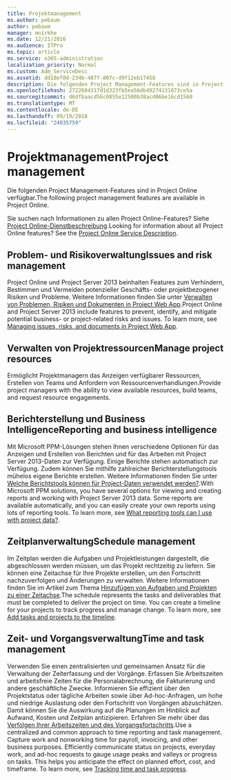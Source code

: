 ```yaml
---
title: Projektmanagement
ms.author: pebaum
author: pebaum
manager: mnirkhe
ms.date: 12/21/2016
ms.audience: ITPro
ms.topic: article
ms.service: o365-administration
localization_priority: Normal
ms.custom: Adm_ServiceDesc
ms.assetid: dd18ef8d-234b-487f-807c-d9f12eb17458
description: Die folgenden Project Management-Features sind in Project Online verfügbar.
ms.openlocfilehash: 2722684317d1d323fb5ea56db49274131873ce5a
ms.sourcegitcommit: d6dfbaacd56c0855e12500b38acd06be16cd1560
ms.translationtype: MT
ms.contentlocale: de-DE
ms.lasthandoff: 09/19/2018
ms.locfileid: "24035759"
---
```

# <a name="project-management"></a><span data-ttu-id="64eec-103">Projektmanagement</span><span class="sxs-lookup"><span data-stu-id="64eec-103">Project management</span></span>

<span data-ttu-id="64eec-104">Die folgenden Project Management-Features sind in Project Online verfügbar.</span><span class="sxs-lookup"><span data-stu-id="64eec-104">The following project management features are available in Project Online.</span></span>
  
<span data-ttu-id="64eec-p101">Sie suchen nach Informationen zu allen Project Online-Features? Siehe [Project Online-Dienstbeschreibung](project-online-service-description.md).</span><span class="sxs-lookup"><span data-stu-id="64eec-p101">Looking for information about all Project Online features? See the [Project Online Service Description](project-online-service-description.md).</span></span>
  
## <a name="issues-and-risk-management"></a><span data-ttu-id="64eec-107">Problem- und Risikoverwaltung</span><span class="sxs-lookup"><span data-stu-id="64eec-107">Issues and risk management</span></span>
<span data-ttu-id="64eec-108"><a name="bkmk_IssuesRiskManagement"> </a></span><span class="sxs-lookup"><span data-stu-id="64eec-108"></span></span>

<span data-ttu-id="64eec-p102">Project Online und Project Server 2013 beinhalten Features zum Verhindern, Bestimmen und Vermeiden potenzieller Geschäfts- oder projektbezogener Risiken und Probleme. Weitere Informationen finden Sie unter [Verwalten von Problemen, Risiken und Dokumenten in Project Web App](https://go.microsoft.com/fwlink/?LinkId=402634).</span><span class="sxs-lookup"><span data-stu-id="64eec-p102">Project Online and Project Server 2013 include features to prevent, identify, and mitigate potential business- or project-related risks and issues. To learn more, see [Managing issues, risks, and documents in Project Web App](https://go.microsoft.com/fwlink/?LinkId=402634).</span></span>
  
## <a name="manage-project-resources"></a><span data-ttu-id="64eec-111">Verwalten von Projektressourcen</span><span class="sxs-lookup"><span data-stu-id="64eec-111">Manage project resources</span></span>
<span data-ttu-id="64eec-112"><a name="bkmk_ManageProjectResources"> </a></span><span class="sxs-lookup"><span data-stu-id="64eec-112"></span></span>

<span data-ttu-id="64eec-113">Ermöglicht Projektmanagern das Anzeigen verfügbarer Ressourcen, Erstellen von Teams und Anfordern von Ressourcenverhandlungen.</span><span class="sxs-lookup"><span data-stu-id="64eec-113">Provide project managers with the ability to view available resources, build teams, and request resource engagements.</span></span>
  
## <a name="reporting-and-business-intelligence"></a><span data-ttu-id="64eec-114">Berichterstellung und Business Intelligence</span><span class="sxs-lookup"><span data-stu-id="64eec-114">Reporting and business intelligence</span></span>
<span data-ttu-id="64eec-115"><a name="bkmk_ReportingBusinessIntelligence"> </a></span><span class="sxs-lookup"><span data-stu-id="64eec-115"></span></span>

<span data-ttu-id="64eec-p103">Mit Microsoft PPM-Lösungen stehen Ihnen verschiedene Optionen für das Anzeigen und Erstellen von Berichten und für das Arbeiten mit Project Server 2013-Daten zur Verfügung. Einige Berichte stehen automatisch zur Verfügung. Zudem können Sie mithilfe zahlreicher Berichterstellungstools mühelos eigene Berichte erstellen. Weitere Informationen finden Sie unter [Welche Berichtstools können für Project-Daten verwendet werden?](https://go.microsoft.com/fwlink/?LinkId=402642).</span><span class="sxs-lookup"><span data-stu-id="64eec-p103">With Microsoft PPM solutions, you have several options for viewing and creating reports and working with Project Server 2013 data. Some reports are available automatically, and you can easily create your own reports using lots of reporting tools. To learn more, see [What reporting tools can I use with project data?](https://go.microsoft.com/fwlink/?LinkId=402642).</span></span>
  
## <a name="schedule-management"></a><span data-ttu-id="64eec-119">Zeitplanverwaltung</span><span class="sxs-lookup"><span data-stu-id="64eec-119">Schedule management</span></span>
<span data-ttu-id="64eec-120"><a name="bkmk_ScheduleManagement"> </a></span><span class="sxs-lookup"><span data-stu-id="64eec-120"></span></span>

<span data-ttu-id="64eec-p104">Im Zeitplan werden die Aufgaben und Projektleistungen dargestellt, die abgeschlossen werden müssen, um das Projekt rechtzeitig zu liefern. Sie können eine Zeitachse für Ihre Projekte erstellen, um den Fortschritt nachzuverfolgen und Änderungen zu verwalten. Weitere Informationen finden Sie im Artikel zum Thema [Hinzufügen von Aufgaben und Projekten zu einer Zeitachse](https://go.microsoft.com/fwlink/?LinkID=402655).</span><span class="sxs-lookup"><span data-stu-id="64eec-p104">The schedule represents the tasks and deliverables that must be completed to deliver the project on time. You can create a timeline for your projects to track progress and manage change. To learn more, see [Add tasks and projects to the timeline](https://go.microsoft.com/fwlink/?LinkID=402655).</span></span>
  
## <a name="time-and-task-management"></a><span data-ttu-id="64eec-124">Zeit- und Vorgangsverwaltung</span><span class="sxs-lookup"><span data-stu-id="64eec-124">Time and task management</span></span>
<span data-ttu-id="64eec-125"><a name="bkmk_TimeTaskManagement"> </a></span><span class="sxs-lookup"><span data-stu-id="64eec-125"></span></span>

<span data-ttu-id="64eec-p105">Verwenden Sie einen zentralisierten und gemeinsamen Ansatz für die Verwaltung der Zeiterfassung und der Vorgänge. Erfassen Sie Arbeitszeiten und arbeitsfreie Zeiten für die Personalabrechnung, die Fakturierung und andere geschäftliche Zwecke. Informieren Sie effizient über den Projektstatus oder tägliche Arbeiten sowie über Ad-hoc-Anfragen, um hohe und niedrige Auslastung oder den Fortschritt von Vorgängen abzuschätzen. Damit können Sie die Auswirkung auf die Planungen im Hinblick auf Aufwand, Kosten und Zeitplan antizipieren. Erfahren Sie mehr über das [Verfolgen Ihrer Arbeitszeiten und des Vorgangsfortschritts](https://go.microsoft.com/fwlink/p/?LinkId=271321).</span><span class="sxs-lookup"><span data-stu-id="64eec-p105">Use a centralized and common approach to time reporting and task management. Capture work and nonworking time for payroll, invoicing, and other business purposes. Efficiently communicate status on projects, everyday work, and ad-hoc requests to gauge usage peaks and valleys or progress on tasks. This helps you anticipate the effect on planned effort, cost, and timeframe. To learn more, see [Tracking time and task progress](https://go.microsoft.com/fwlink/p/?LinkId=271321).</span></span>
  

